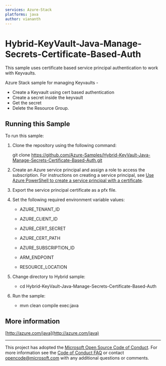 ```yaml
---
services: Azure-Stack
platforms: java
author: viananth
---
```


# Hybrid-KeyVault-Java-Manage-Secrets-Certificate-Based-Auth

This sample uses certificate based service principal authentication to work with Keyvaults.

  Azure Stack sample for managing Keyvaults -
   - Create a Keyvault using cert based authentication
   - Create a secret inside the keyvault
   - Get the secret
   - Delete the Resource Group.


## Running this Sample ##

To run this sample:

1. Clone the repository using the following command:

    git clone https://github.com/Azure-Samples/Hybrid-KeyVault-Java-Manage-Secrets-Certificate-Based-Auth.git

2. Create an Azure service principal and assign a role to access the subscription. For instructions on creating a service principal, see [Use Azure PowerShell to create a service principal with a certificate](https://docs.microsoft.com/en-us/azure/azure-stack/azure-stack-create-service-principals).

3. Export the service principal certificate as a pfx file.

4. Set the following required environment variable values:

    * AZURE_TENANT_ID

    * AZURE_CLIENT_ID

    * AZURE_CERT_SECRET
    
    * AZURE_CERT_PATH

    * AZURE_SUBSCRIPTION_ID

    * ARM_ENDPOINT

    * RESOURCE_LOCATION

5. Change directory to Hybrid sample:
    
    * cd Hybrid-KeyVault-Java-Manage-Secrets-Certificate-Based-Auth

6. Run the sample:
    * mvn clean compile exec:java

## More information ##

[http://azure.com/java](http://azure.com/java)


---

This project has adopted the [Microsoft Open Source Code of Conduct](https://opensource.microsoft.com/codeofconduct/). For more information see the [Code of Conduct FAQ](https://opensource.microsoft.com/codeofconduct/faq/) or contact [opencode@microsoft.com](mailto:opencode@microsoft.com) with any additional questions or comments.